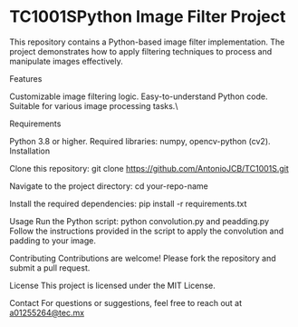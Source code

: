 # TC1001SPython Image Filter Project
This repository contains a Python-based image filter implementation. The project demonstrates how to apply filtering techniques to process and manipulate images effectively.

Features

Customizable image filtering logic.
Easy-to-understand Python code.
Suitable for various image processing tasks.\

Requirements

Python 3.8 or higher.
Required libraries: numpy, opencv-python (cv2).
Installation

Clone this repository:
git clone https://github.com/AntonioJCB/TC1001S.git

Navigate to the project directory:
cd your-repo-name

Install the required dependencies:
pip install -r requirements.txt

Usage
Run the Python script:
python convolution.py and peadding.py
Follow the instructions provided in the script to apply the convolution and padding to your image.

Contributing
Contributions are welcome! Please fork the repository and submit a pull request.

License
This project is licensed under the MIT License.

Contact
For questions or suggestions, feel free to reach out at a01255264@tec.mx
